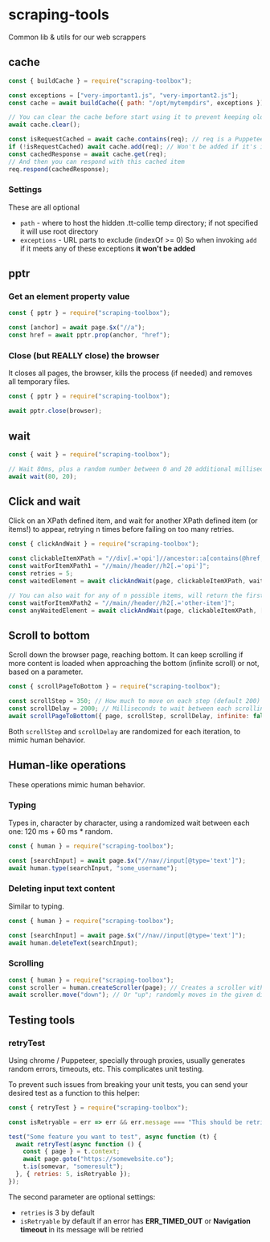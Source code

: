 # scraping-tools
Common lib &amp; utils for our web scrappers

## cache

```javascript
const { buildCache } = require("scraping-toolbox");

const exceptions = ["very-important1.js", "very-important2.js"];
const cache = await buildCache({ path: "/opt/mytempdirs", exceptions });

// You can clear the cache before start using it to prevent keeping old content
await cache.clear();

const isRequestCached = await cache.contains(req); // req is a Puppeteer HTTPRequest object
if (!isRequestCached) await cache.add(req); // Won't be added if it's in 'exceptions'!
const cachedResponse = await cache.get(req);
// And then you can respond with this cached item
req.respond(cachedResponse);
```

### Settings

These are all optional

- ```path``` - where to host the hidden .tt-collie temp directory; if not specified it will use root directory
- ```exceptions``` - URL parts to exclude (indexOf >= 0) So when invoking ```add``` if it meets any of these exceptions **it won't be added**

## pptr

### Get an element property value

```javascript
const { pptr } = require("scraping-toolbox");

const [anchor] = await page.$x("//a");
const href = await pptr.prop(anchor, "href");
```

### Close (but REALLY close) the browser

It closes all pages, the browser, kills the process (if needed) and removes all temporary files.

```javascript
const { pptr } = require("scraping-toolbox");

await pptr.close(browser);
```

## wait

```javascript
const { wait } = require("scraping-toolbox");

// Wait 80ms, plus a random number between 0 and 20 additional milliseconds
await wait(80, 20); 
```

## Click and wait

Click on an XPath defined item, and wait for another XPath defined item (or items!) to appear, retrying n times before failing on too many retries.

```javascript
const { clickAndWait } = require("scraping-toolbox");

const clickableItemXPath = "//div[.='opi']//ancestor::a[contains(@href, 'opi')]";
const waitForItemXPath1 = "//main//header//h2[.='opi']";
const retries = 5;
const waitedElement = await clickAndWait(page, clickableItemXPath, waitForItemXPath1, retries);

// You can also wait for any of n possible items, will return the first it finds
const waitForItemXPath2 = "//main//header//h2[.='other-item']";
const anyWaitedElement = await clickAndWait(page, clickableItemXPath, [waitForItemXPath1, waitForItemXPath2]);
```

## Scroll to bottom

Scroll down the browser page, reaching bottom. It can keep scrolling if more content is loaded when approaching the bottom (infinite scroll) or not, based on a parameter.

```javascript
const { scrollPageToBottom } = require("scraping-toolbox");

const scrollStep = 350; // How much to move on each step (default 200)
const scrollDelay = 2000; // Milliseconds to wait between each scrolling step (default 1000)
await scrollPageToBottom({ page, scrollStep, scrollDelay, infinite: false });
```

Both ```scrollStep``` and ```scrollDelay``` are randomized for each iteration, to mimic human behavior.

## Human-like operations

These operations mimic human behavior.

### Typing

Types in, character by character, using a randomized wait between each one: 120 ms + 60 ms * random.

```javascript
const { human } = require("scraping-toolbox");

const [searchInput] = await page.$x("//nav//input[@type='text']");
await human.type(searchInput, "some_username");
```

### Deleting input text content

Similar to typing.

```javascript
const { human } = require("scraping-toolbox");

const [searchInput] = await page.$x("//nav//input[@type='text']");
await human.deleteText(searchInput);
```

### Scrolling

```javascript
const { human } = require("scraping-toolbox");
const scroller = human.createScroller(page); // Creates a scroller with random mouse wheel or keyboard feature
await scroller.move("down"); // Or "up"; randomly moves in the given direction
```

## Testing tools

### retryTest

Using chrome / Puppeteer, specially through proxies, usually generates random errors, timeouts, etc. This complicates unit testing.

To prevent such issues from breaking your unit tests, you can send your desired test as a function to this helper:

```js
const { retryTest } = require("scraping-toolbox");

const isRetryable = err => err && err.message === "This should be retried!";

test("Some feature you want to test", async function (t) {
  await retryTest(async function () {
    const { page } = t.context;
    await page.goto("https://somewebsite.co");
    t.is(somevar, "someresult");
  }, { retries: 5, isRetryable });
});
```

The second parameter are optional settings:

- ```retries``` is 3 by default
- ```isRetryable``` by default if an error has **ERR_TIMED_OUT** or **Navigation timeout** in its message will be retried
